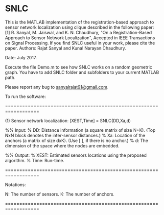 # SNLC
This is the MATLAB implementation of the registration-based approach to sensor network localization using clique described in the following paper: 
[1] R. Sanyal, M. Jaiswal, and K. N. Chaudhury, "On a Registration-Based Approach to Sensor Network Localization", Accepted in IEEE Transactions on Signal Processing. 
If you find SNLC useful in your work, please cite the paper. 
Authors: Rajat Sanyal and Kunal Narayan Chaudhury.

Date: July 2017.

Execute the file Demo.m to see how SNLC works on a random geometric graph. You have to add SNLC folder and subfolders to your current MATLAB path.

Please report any bug to sanyalrajat91@gmail.com.

To run the software:

================================================================== 

(1) Sensor network localization: 
[XEST,Time] = SNLC(DD,Xa,d)

%% Input: 
% DD: Distance information (a square matrix of size N+K). (Top NxN block denotes the inter-sensor distances.) 
% Xa: Location of the anchors (a matrix of size dxK). (Use [ ], if there is no anchor.) 
% d: The dimension of the space where the nodes are embedded.

%% Output: 
% XEST: Estimated sensors locations using the proposed algorithm. 
% Time: Run-time.

================================================================== 

Notations:

N: The number of sensors. 
K: The number of anchors.

==================================================================
